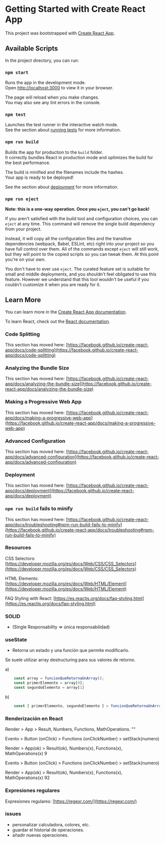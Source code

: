 # Getting Started with Create React App


This project was bootstrapped with [Create React App](https://github.com/facebook/create-react-app).

## Available Scripts

In the project directory, you can run:

### `npm start`

Runs the app in the development mode.\
Open [http://localhost:3000](http://localhost:3000) to view it in your browser.

The page will reload when you make changes.\
You may also see any lint errors in the console.

### `npm test`

Launches the test runner in the interactive watch mode.\
See the section about [running tests](https://facebook.github.io/create-react-app/docs/running-tests) for more information.

### `npm run build`

Builds the app for production to the `build` folder.\
It correctly bundles React in production mode and optimizes the build for the best performance.

The build is minified and the filenames include the hashes.\
Your app is ready to be deployed!

See the section about [deployment](https://facebook.github.io/create-react-app/docs/deployment) for more information.

### `npm run eject`

**Note: this is a one-way operation. Once you `eject`, you can't go back!**

If you aren't satisfied with the build tool and configuration choices, you can `eject` at any time. This command will remove the single build dependency from your project.

Instead, it will copy all the configuration files and the transitive dependencies (webpack, Babel, ESLint, etc) right into your project so you have full control over them. All of the commands except `eject` will still work, but they will point to the copied scripts so you can tweak them. At this point you're on your own.

You don't have to ever use `eject`. The curated feature set is suitable for small and middle deployments, and you shouldn't feel obligated to use this feature. However we understand that this tool wouldn't be useful if you couldn't customize it when you are ready for it.

## Learn More

You can learn more in the [Create React App documentation](https://facebook.github.io/create-react-app/docs/getting-started).

To learn React, check out the [React documentation](https://reactjs.org/).

### Code Splitting

This section has moved here: [https://facebook.github.io/create-react-app/docs/code-splitting](https://facebook.github.io/create-react-app/docs/code-splitting)

### Analyzing the Bundle Size

This section has moved here: [https://facebook.github.io/create-react-app/docs/analyzing-the-bundle-size](https://facebook.github.io/create-react-app/docs/analyzing-the-bundle-size)

### Making a Progressive Web App

This section has moved here: [https://facebook.github.io/create-react-app/docs/making-a-progressive-web-app](https://facebook.github.io/create-react-app/docs/making-a-progressive-web-app)

### Advanced Configuration

This section has moved here: [https://facebook.github.io/create-react-app/docs/advanced-configuration](https://facebook.github.io/create-react-app/docs/advanced-configuration)

### Deployment

This section has moved here: [https://facebook.github.io/create-react-app/docs/deployment](https://facebook.github.io/create-react-app/docs/deployment)

### `npm run build` fails to minify

This section has moved here: [https://facebook.github.io/create-react-app/docs/troubleshooting#npm-run-build-fails-to-minify](https://facebook.github.io/create-react-app/docs/troubleshooting#npm-run-build-fails-to-minify)



### Resources

CSS Selectors: [https://developer.mozilla.org/es/docs/Web/CSS/CSS_Selectors](https://developer.mozilla.org/es/docs/Web/CSS/CSS_Selectors) 

HTML Elements: [https://developer.mozilla.org/es/docs/Web/HTML/Element](https://developer.mozilla.org/es/docs/Web/HTML/Element) 

FAQ Styling with React: [https://es.reactjs.org/docs/faq-styling.html](https://es.reactjs.org/docs/faq-styling.html) 

### SOLID 

- (Single Responsability => única responsabilidad)

### useState

- Retorna un estado y una función que permite modificarlo.

Se suele utilizar array destructuring para sus valores de retorno.

a) 
```javascript 
    const array = funcionQueRetornaUnArray();
    const primerElemento = array[0];
    const segundoElemento = array[1]
```

b)
```javascript
    const [ primerElemento, segundoElemento ] = funcionQueRetornaUnArray();

```

### Renderización en React

Render > App > Result, Numbers, Functions, MathOperations.                       ""

Evento > Button (onClick) > Functions (onClickNumber) > setStack(numero)

Render > App(ok) > Result(ok), Numbers(x), Functions(x), MathOperations(x)       9

Evento > Button (onClick) > Functions (onClickNumber) > setStack(numero)

Render > App(ok) > Result(ok), Numbers(x), Functions(x), MathOperations(x)       92


### Expresiones regulares

Expresiones regulares: [https://regexr.com/](https://regexr.com/) 

### issues

- personalizar calculadora, colores, etc.
- guardar el historial de operaciones.
- añadir nuevas operaciones.